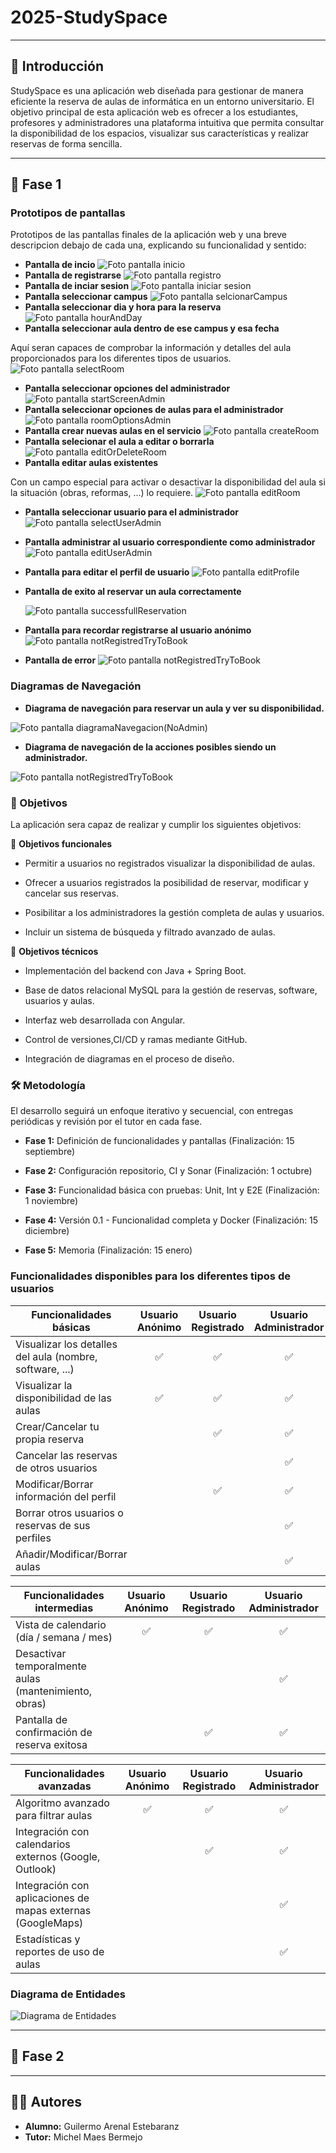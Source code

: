 # 2025-StudySpace

---

## 📜 Introducción
StudySpace es una aplicación web diseñada para gestionar de manera eficiente la reserva de aulas de informática en un entorno universitario. El objetivo principal de esta aplicación web es ofrecer a los estudiantes, profesores y administradores una plataforma intuitiva que permita consultar la disponibilidad de los espacios, visualizar sus características y realizar reservas de forma sencilla.



---

## 📌 Fase 1
### Prototipos de pantallas
Prototipos de las pantallas finales de la aplicación web y una breve descripcion debajo de cada una, explicando su funcionalidad y sentido:

* **Pantalla de incio**
  ![Foto pantalla inicio](images/screens/startScreen.png)
* **Pantalla de registrarse**
  ![Foto pantalla registro](images/screens/register.png)
* **Pantalla de inciar sesion**
  ![Foto pantalla iniciar sesion](images/screens/logIn.png)
* **Pantalla seleccionar campus**
  ![Foto pantalla selcionarCampus](images/screens/selectCampus.png)
* **Pantalla seleccionar dia y hora para la reserva**
  ![Foto pantalla hourAndDay](images/screens/selectDayAndHourAvatar.png)
* **Pantalla seleccionar aula dentro de ese campus y esa fecha**

Aquí seran capaces de comprobar la información y detalles del aula proporcionados para los diferentes tipos de usuarios.
  ![Foto pantalla selectRoom](images/screens/selectRoom.png)
* **Pantalla seleccionar opciones del administrador**
  ![Foto pantalla startScreenAdmin](images/screens/startScreenAdmin.png)
* **Pantalla seleccionar opciones de aulas para el administrador**
  ![Foto pantalla roomOptionsAdmin](images/screens/roomOptionsAdmin.png)
* **Pantalla crear nuevas aulas en el servicio**
  ![Foto pantalla createRoom](images/screens/createRoomAdmin.png)
* **Pantalla selecionar el aula a editar o borrarla**
  ![Foto pantalla editOrDeleteRoom](images/screens/editOrDeleteRoom.png)
* **Pantalla editar aulas existentes**

Con un campo especial para activar o desactivar la disponibilidad del aula si la situación (obras, reformas, ...) lo requiere.
  ![Foto pantalla editRoom](images/screens/editRoomScreen.png)
* **Pantalla seleccionar usuario para el administrador**
  ![Foto pantalla selectUserAdmin](images/screens/selectUserAdmin.png)
* **Pantalla administrar al usuario correspondiente como administrador**
  ![Foto pantalla editUserAdmin](images/screens/editUserAdmin.png)
* **Pantalla para editar el perfil de usuario**
  ![Foto pantalla editProfile](images/screens/editProfile.png)

* **Pantalla de exito al reservar un aula correctamente**

  ![Foto pantalla successfullReservation](images/screens/successfullReservation.png)

* **Pantalla para recordar registrarse al usuario anónimo**
  ![Foto pantalla notRegistredTryToBook](images/screens/notRegisteredTryToBook.png)
* **Pantalla de error**
  ![Foto pantalla notRegistredTryToBook](images/screens/errorScreen.png)


### Diagramas de Navegación
* **Diagrama de navegación para reservar un aula y ver su disponibilidad.**

![Foto pantalla diagramaNavegacion(NoAdmin)](images/diagrams/diagramaNavegacion(NoAdmin).png)

* **Diagrama de navegación de la acciones posibles siendo un administrador.**

![Foto pantalla notRegistredTryToBook](images/diagrams/diagramaNavegacion(Admin).png)

### 🎯 Objetivos
La aplicación sera capaz de realizar y cumplir los siguientes objetivos:

🔹 **Objetivos funcionales**

* Permitir a usuarios no registrados visualizar la disponibilidad de aulas.

* Ofrecer a usuarios registrados la posibilidad de reservar, modificar y cancelar sus reservas.

* Posibilitar a los administradores la gestión completa de aulas y usuarios.

* Incluir un sistema de búsqueda y filtrado avanzado de aulas.


🔹 **Objetivos técnicos**

* Implementación del backend con Java + Spring Boot.

* Base de datos relacional MySQL para la gestión de reservas, software, usuarios y aulas.

* Interfaz web desarrollada con Angular.

* Control de versiones,CI/CD y ramas mediante GitHub.

* Integración de diagramas en el proceso de diseño.



### 🛠️ Metodología
El desarrollo seguirá un enfoque iterativo y secuencial, con entregas periódicas y revisión por el tutor en cada fase.

* **Fase 1:** Definición de funcionalidades y pantallas (Finalización: 15 septiembre)

* **Fase 2:** Configuración repositorio, CI y Sonar (Finalización: 1 octubre)

* **Fase 3:** Funcionalidad básica con pruebas: Unit, Int y E2E (Finalización: 1 noviembre)

* **Fase 4:** Versión 0.1 - Funcionalidad completa y Docker (Finalización: 15 diciembre)

* **Fase 5:** Memoria (Finalización: 15 enero)

### Funcionalidades disponibles para los diferentes tipos de usuarios

| Funcionalidades básicas                                  | Usuario Anónimo | Usuario Registrado | Usuario Administrador |
|----------------------------------------------------------|:---------------:|:------------------:|:---------------------:|
| Visualizar los detalles del aula (nombre, software, ...) |        ✅        |         ✅          |           ✅           |
| Visualizar la disponibilidad de las aulas                |        ✅        |         ✅          |           ✅           |
| Crear/Cancelar tu propia reserva                         |                 |         ✅          |           ✅           |
| Cancelar las reservas de otros usuarios                  |                 |                    |           ✅           |
| Modificar/Borrar información del perfil                  |                 |         ✅          |           ✅           |
| Borrar otros usuarios o reservas de sus perfiles         |                 |                    |           ✅           |
| Añadir/Modificar/Borrar aulas                            |                 |                    |           ✅           |


| Funcionalidades intermedias                           | Usuario Anónimo | Usuario Registrado | Usuario Administrador |
|-------------------------------------------------------| :-------------------: | :----------------: |:---------------------:|
| Vista de calendario (día / semana / mes)              |           ✅           |          ✅         |           ✅           |
| Desactivar temporalmente aulas (mantenimiento, obras) |                       |                    |           ✅           |
| Pantalla de confirmación de reserva exitosa           |                       |          ✅         |           ✅           |

| Funcionalidades avanzadas                                   |      Usuario Anónimo     | Usuario Registrado | Usuario Administrador |
|-------------------------------------------------------------|:------------------:| :----------------: |:---------------------:|
| Algoritmo avanzado para filtrar aulas                       |           ✅           |          ✅         |           ✅           |
| Integración con calendarios externos (Google, Outlook)      |                    |          ✅         |           ✅           |
| Integración con aplicaciones de mapas externas (GoogleMaps) |                    |                    |           ✅           |
| Estadísticas y reportes de uso de aulas                     |                    |                    |           ✅           |





### Diagrama de Entidades

![Diagrama de Entidades](images/diagrams/diagramaEntidades.png)



---

## 📌 Fase 2

---
## 👨‍💻 Autores
* **Alumno:** Guilermo Arenal Estebaranz
* **Tutor:** Michel Maes Bermejo

